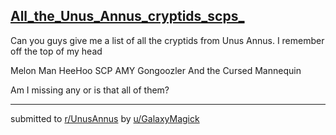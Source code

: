 ## [All_the_Unus_Annus_cryptids_scps_](https://www.reddit.com/r/UnusAnnus/comments/jrocaa/all_the_unus_annus_cryptidsscps/)
Can you guys give me a list of all the cryptids from Unus Annus. I remember off the top of my head 


Melon Man
HeeHoo
SCP AMY
Gongoozler
And the Cursed Mannequin 

Am I missing any or is that all of them?

---

submitted to [r/UnusAnnus](https://www.reddit.com/r/UnusAnnus) by [u/GalaxyMagick](https://www.reddit.com/user/GalaxyMagick)
